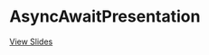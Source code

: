AsyncAwaitPresentation
======================

[View Slides](https://famularo.org/presentations/async/slides/#/)
